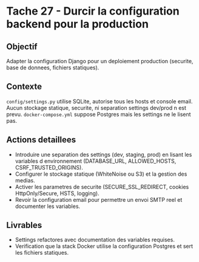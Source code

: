 # Tache 27 - Durcir la configuration backend pour la production

## Objectif
Adapter la configuration Django pour un deploiement production (securite, base de donnees, fichiers statiques).

## Contexte
`config/settings.py` utilise SQLite, autorise tous les hosts et console email. Aucun stockage statique, securite, ni separation settings dev/prod n est prevu. `docker-compose.yml` suppose Postgres mais les settings ne le lisent pas.

## Actions detaillees
- Introduire une separation des settings (dev, staging, prod) en lisant les variables d environnement (DATABASE_URL, ALLOWED_HOSTS, CSRF_TRUSTED_ORIGINS).
- Configurer le stockage statique (WhiteNoise ou S3) et la gestion des medias.
- Activer les parametres de securite (SECURE_SSL_REDIRECT, cookies HttpOnly/Secure, HSTS, logging).
- Revoir la configuration email pour permettre un envoi SMTP reel et documenter les variables.

## Livrables
- Settings refactores avec documentation des variables requises.
- Verification que la stack Docker utilise la configuration Postgres et sert les fichiers statiques.
